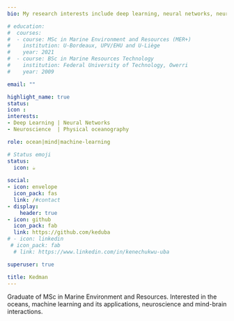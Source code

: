 ```yaml
---
bio: My research interests include deep learning, neural networks, neuroscience and physical oceanography.

# education:
#  courses:
#  - course: MSc in Marine Environment and Resources (MER+)
#    institution: U-Bordeaux, UPV/EHU and U-Liège
#    year: 2021
#  - course: BSc in Marine Resources Technology 
#    institution: Federal University of Technology, Owerri
#    year: 2009

email: ""

highlight_name: true
status:
icon :
interests:
- Deep Learning | Neural Networks
- Neuroscience  | Physical oceanography

role: ocean|mind|machine-learning

# Status emoji
status: 
  icon: ☕️
  
social:
- icon: envelope
  icon_pack: fas
  link: /#contact
- display:
    header: true
- icon: github
  icon_pack: fab
  link: https://github.com/keduba
# - icon: linkedin
 # icon_pack: fab
  # link: https://www.linkedin.com/in/kenechukwu-uba

superuser: true

title: Kedman
---
```


Graduate of MSc in Marine Environment and Resources. Interested in the oceans, machine learning and its applications, neuroscience and mind-brain interactions.
